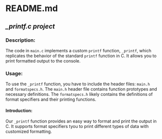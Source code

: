 # README.md
## *_printf.c project*


### Description:
The code in `main.c` implements a custom `printf` function, `_printf`, which replicates the behavior of the standard `printf` function in C. It allows you to print formatted output to the console.

### Usage:
To use the `_printf` function, you have to include the header files: `main.h` and `formatspecs.h`. The `main.h` header file contains function prototypes and necessary definitions. The `formatspecs.h` likely contains the definitions of format specifiers and their printing functions.

#### Introduction:
Our `_printf` function provides an easy way to format and print the output in C. It supports format specifiers tyou to print different types of data with customized formatting.
<!--stackedit_data:
eyJoaXN0b3J5IjpbMTg1MjY4NDExNiwtMTMxMTY2OTc4NSwtMT
IwOTM0NTU0NywtNjQ4MTY2MjQ0XX0=
-->